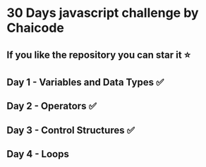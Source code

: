 # 30 Days javascript challenge by Chaicode
## If you like the repository you can star it ⭐
## Day 1 - Variables and Data Types ✅
## Day 2 - Operators ✅
## Day 3 - Control Structures ✅
## Day 4 - Loops